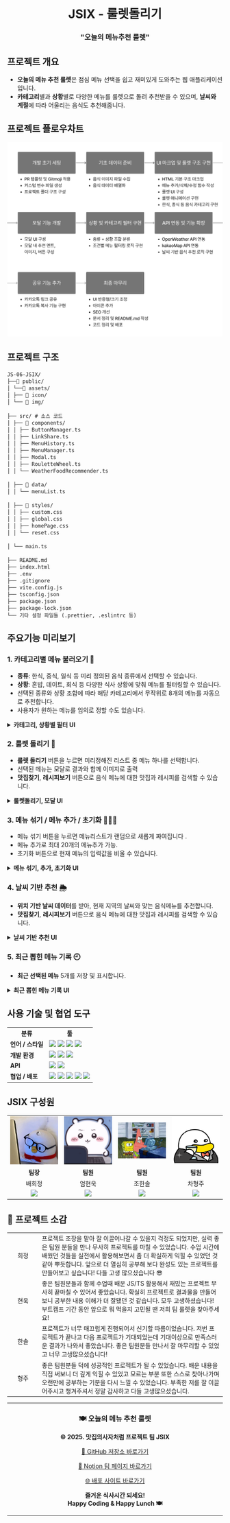 <div align="center">

# JSIX - 룰렛돌리기

### "오늘의 메뉴추천 룰렛"

</div>

## 프로젝트 개요

- **오늘의 메뉴 추천 룰렛**은 점심 메뉴 선택을 쉽고 재미있게 도와주는 웹 애플리케이션입니다.
- **카테고리**별과 **상황**별로 다양한 메뉴를 룰렛으로 돌려 추천받을 수 있으며, **날씨와 계절**에 따라 어울리는 음식도 추천해줍니다.

## 프로젝트 플로우차트

  <img src="./public/assets/img/JSIX-workflow.png">

## 프로젝트 구조

```
JS-06-JSIX/
├──📁 public/
│ └──📁 assets/
│ ├── 📁 icon/
│ └── 📁 img/

├── src/ # 소스 코드
│ ├── 📁 components/
│ │ ├── ButtonManager.ts
│ │ ├── LinkShare.ts
│ │ ├── MenuHistory.ts
│ │ ├── MenuManager.ts
│ │ ├── Modal.ts
│ │ ├── RouletteWheel.ts
│ │ └── WeatherFoodRecommender.ts

│ ├── 📁 data/
│ │ └── menuList.ts

│ ├── 📁 styles/
│ │ ├── custom.css
│ │ ├── global.css
│ │ ├── homePage.css
│ │ └── reset.css

│ └── main.ts

├── README.md
├── index.html
├── .env
├── .gitignore
├── vite.config.js
├── tsconfig.json
├── package.json
├── package-lock.json
└── 기타 설정 파일들 (.prettier, .eslintrc 등)
```

## 주요기능 미리보기

### 1. 카테고리별 메뉴 불러오기 🍱

- **종류**: 한식, 중식, 일식 등 미리 정의된 음식 종류에서 선택할 수 있습니다.
- **상황**: 혼밥, 데이트, 회식 등 다양한 식사 상황에 맞춰 메뉴를 필터링할 수 있습니다.
- 선택된 종류와 상황 조합에 따라 해당 카테고리에서 무작위로 8개의 메뉴를 자동으로 추천합니다.
- 사용자가 원하는 메뉴를 임의로 정할 수도 있습니다.

<details>
<summary><b>카테고리, 상황별 필터 UI</b></summary>

  <img src="./public/assets/img/screenshots/categoryImg.png"/>
  <img src="./public/assets/img/screenshots/listImg.png"/>

</details>

### 2. 룰렛 돌리기 🎯

- **룰렛 돌리기** 버튼을 누르면 미리정해진 리스트 중 메뉴 하나를 선택합니다.
- 선택된 메뉴는 모달로 결과와 함께 이미지로 출력
- **맛집찾기**, **레시피보기** 버튼으로 음식 메뉴에 대한 맛집과 레시피를 검색할 수 있습니다.

<details>
<summary><b>룰렛돌리기, 모달 UI </b></summary>
  <img src="./public/assets/img/screenshots/rouletteImg.png"/>
  <img src="./public/assets/img/screenshots/modalImg.png"/>
</details>

### 3. 메뉴 섞기 / 메뉴 추가 / 초기화 🔄➕🧹

- 메뉴 섞기 버튼을 누르면 메뉴리스트가 랜덤으로 새롭게 짜여집니다 .
- 메뉴 추가로 최대 20개의 메뉴추가 가능.
- 초기화 버튼으로 현재 메뉴의 입력값을 비울 수 있습니다.

<details>
<summary><b>메뉴 섞기, 추가, 초기화 UI</b></summary>
  <img src="./public/assets/img/screenshots/addImg.png"/>
  <img src="./public/assets/img/screenshots/buttonImg.png"/>
</details>

### 4. 날씨 기반 추천 🌦️

- **위치 기반 날씨 데이터**를 받아, 현재 지역의 날씨와 맞는 음식메뉴를 추천합니다.
- **맛집찾기**, **레시피보기** 버튼으로 음식 메뉴에 대한 맛집과 레시피를 검색할 수 있습니다.

<details>
<summary><b>날씨 기반 추천 UI</b></summary>
    <img src="./public/assets/img/screenshots/weatherImg.png"/>
</details>

### 5. 최근 뽑힌 메뉴 기록 🕘

- **최근 선택된 메뉴** 5개를 저장 및 표시합니다.
<details>
<summary><b>최근 뽑힌 메뉴 기록 UI</b></summary>
  <img src="./public/assets/img/screenshots/recentMenuImg.png"/>
</details>

## 사용 기술 및 협업 도구

  <table>
    <tr>
      <th>분류</th>
      <th>툴</th>
    </tr>
    <tr>
      <td><strong>언어 / 스타일</strong></td>
      <td>
        <img src="https://img.shields.io/badge/HTML5-E34F26?style=for-the-badge&logo=html5&logoColor=white"/>
        <img src="https://img.shields.io/badge/CSS3-1572B6?style=for-the-badge&logo=css3&logoColor=white"/>
        <img src="https://img.shields.io/badge/JavaScript-F7DF1E?style=for-the-badge&logo=javascript&logoColor=black"/>
        <img src="https://img.shields.io/badge/TypeScript-3178C6?style=for-the-badge&logo=typescript&logoColor=white"/>
      </td>
    </tr>
    <tr>
      <td><strong>개발 환경</strong></td>
      <td>
        <img src="https://img.shields.io/badge/VISUAL%20STUDIO%20CODE-007ACC?style=for-the-badge&logo=visualstudiocode&logoColor=white"/>
        <img src="https://img.shields.io/badge/VITE-646CFF?style=for-the-badge&logo=vite&logoColor=white"/>
        <img src="https://img.shields.io/badge/Figma-F24E1E?style=for-the-badge&logo=figma&logoColor=white"/>
      </td>
    </tr>
    <tr>
      <td><strong>API</strong></td>
      <td>
        <img src="https://img.shields.io/badge/kakaoMap%20API-FFCD00?style=for-the-badge&logo=kakao&logoColor=black"/>
        <img src="https://img.shields.io/badge/OpenWeather%20API-0096C7?style=for-the-badge&logo=OpenWeather&logoColor=white"/>
      </td>
    </tr>
    <tr>
      <td><strong>협업 / 배포</strong></td>
      <td>
        <img src="https://img.shields.io/badge/GIT-F05032?style=for-the-badge&logo=git&logoColor=white"/>
        <img src="https://img.shields.io/badge/GitHub-181717?style=for-the-badge&logo=github&logoColor=white"/>
        <img src="https://img.shields.io/badge/Discord-5865F2?style=for-the-badge&logo=discord&logoColor=white"/>
        <img src="https://img.shields.io/badge/Notion-000000?style=for-the-badge&logo=notion&logoColor=white"/>
        <img src="https://img.shields.io/badge/Netlify-00C7B7?style=for-the-badge&logo=netlify&logoColor=white"/>
      </td>
    </tr>
  </table>

## JSIX 구성원

<table>
  <tr>
    <td align="center"><img src="./public/assets/img/profile/bae.jpg" width="200"></td>
    <td align="center"><img src="./public/assets/img/profile/eom.png" width="200"></td>
    <td align="center"><img src="./public/assets/img/profile/jo.gif" width="200"></td>
    <td align="center"><img src="./public/assets/img/profile/cha.png" width="200"></td>
  </tr>
  <tr>
    <td align="center"><strong>팀장</strong></td>
    <td align="center"><strong>팀원</strong></td>
    <td align="center"><strong>팀원</strong></td>
    <td align="center"><strong>팀원</strong></td>
  </tr>
  <tr>
    <td align="center">배희정</td>
    <td align="center">엄현욱</td>
    <td align="center">조한솔</td>
    <td align="center">차형주</td>
  </tr>
  <tr>
    <td align="center">
      <a href="https://github.com/hjb0304"><img src="https://img.shields.io/badge/GitHub-181717?style=for-the-badge&logo=github&logoColor=white"></a>
    </td>
    <td align="center">
      <a href="https://github.com/noognoog"><img src="https://img.shields.io/badge/GitHub-181717?style=for-the-badge&logo=github&logoColor=white"></a>
    </td>
    <td align="center">
      <a href="https://github.com/hansol65"><img src="https://img.shields.io/badge/GitHub-181717?style=for-the-badge&logo=github&logoColor=white"></a>
    </td>
    <td align="center">
       <a href="https://github.com/HyungJuCha"><img src="https://img.shields.io/badge/GitHub-181717?style=for-the-badge&logo=github&logoColor=white"></a>
    </td>
  </tr>
</table>

## 💭 프로젝트 소감

  <table>
    <tr>
      <td width="60" align="center">희정</td>
      <td>프로젝트 조장을 맡아 잘 이끌어나갈 수 있을지 걱정도 되었지만, 실력 좋은 팀원 분들을 만나 무사히 프로젝트를 마칠 수 있었습니다. 수업 시간에 배웠던 것들을 실전에서 활용해보면서 좀 더 확실하게 익힐 수 있었던 것 같아 뿌듯합니다. 앞으로 더 열심히 공부해 보다 완성도 있는 프로젝트를 만들어보고 싶습니다! 다들 고생 많으셨습니다 😎</td>
    </tr>
    <tr>
      <td align="center">현욱</td>
      <td>좋은 팀원분들과 함께 수업때 배운 JS/TS 활용해서 재밌는 프로젝트 무사히 끝마칠 수 있어서 좋았습니다. 확실히 프로젝트로 결과물을 만들어보니 공부한 내용 이해가 더 잘됐던 것 같습니다. 모두 고생하셨습니다! 부트캠프 기간 동안 앞으로 뭐 먹을지 고민될 땐 저희 팀 룰렛을 찾아주세요!</td>
    </tr>
    <tr>
      <td align="center">한솔</td>
      <td>프로젝트가 너무 매끄럽게 진행되어서 신기할 따름이었습니다. 저번 프로젝트가 끝나고 다음 프로젝트가 기대되었는데 기대이상으로 만족스러운 결과가 나와서 좋았습니다. 좋은 팀원분들 만나서 잘 마무리할 수 있었고 너무 고생많으셨습니다!</td>
    </tr>
    <tr>
      <td align="center">형주</td>
      <td>좋은 팀원분들 덕에 성공적인 프로젝트가 될 수 있었습니다. 배운 내용을 직접 써보니 더 깊게 익힐 수 있었고 모르는 부분 또한 스스로 찾아나가며 오랜만에 공부하는 기분을 다시 느낄 수 있었습니다. 부족한 저를 잘 이끌어주시고 챙겨주셔서 정말 감사하고 다들 고생많으셨습니다.</td>
    </tr>
  </table>

---

<div align="center">

### 🍽️ 오늘의 메뉴 추천 룰렛

**© 2025. 맛집의사자처럼 프로젝트 팀 JSIX**

[📂 GitHub 저장소 바로가기](https://github.com/FRONTENDBOOTCAMP-13th/JS-06-JSIX)

[📌 Notion 팀 페이지 바로가기](https://www.notion.so/6-JSIX-1ed73873401a80f88945f0381bb42bd6)

[🌐 배포 사이트 바로가기](https://menuroulett6.netlify.app/)
<br/>

**즐거운 식사시간 되세요!**  
**Happy Coding & Happy Lunch 🍽️**

---

</div>
